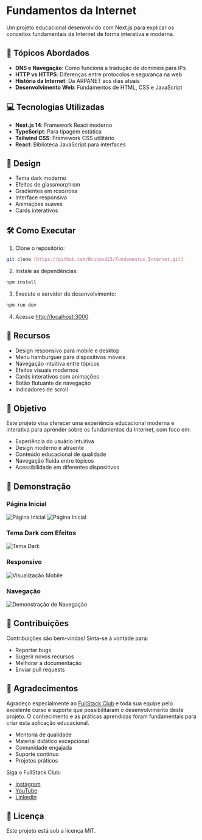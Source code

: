 # Fundamentos da Internet

Um projeto educacional desenvolvido com Next.js para explicar os conceitos fundamentais da Internet de forma interativa e moderna.

## 🚀 Tópicos Abordados

- **DNS e Navegação**: Como funciona a tradução de domínios para IPs
- **HTTP vs HTTPS**: Diferenças entre protocolos e segurança na web
- **História da Internet**: Da ARPANET aos dias atuais
- **Desenvolvimento Web**: Fundamentos de HTML, CSS e JavaScript

## 💻 Tecnologias Utilizadas

- **Next.js 14**: Framework React moderno
- **TypeScript**: Para tipagem estática
- **Tailwind CSS**: Framework CSS utilitário
- **React**: Biblioteca JavaScript para interfaces

## 🎨 Design

- Tema dark moderno
- Efeitos de glassmorphism
- Gradientes em roxo/rosa
- Interface responsiva
- Animações suaves
- Cards interativos

## 🛠️ Como Executar

1. Clone o repositório:

```bash
git clone [https://github.com/Brunoxd23/Fundamentos_Internet.git]
```

2. Instale as dependências:

```bash
npm install
```

3. Execute o servidor de desenvolvimento:

```bash
npm run dev
```

4. Acesse [http://localhost:3000](http://localhost:3000)

## 📱 Recursos

- Design responsivo para mobile e desktop
- Menu hamburguer para dispositivos móveis
- Navegação intuitiva entre tópicos
- Efeitos visuais modernos
- Cards interativos com animações
- Botão flutuante de navegação
- Indicadores de scroll

## 🎯 Objetivo

Este projeto visa oferecer uma experiência educacional moderna e interativa para aprender sobre os fundamentos da Internet, com foco em:

- Experiência do usuário intuitiva
- Design moderno e atraente
- Conteúdo educacional de qualidade
- Navegação fluida entre tópicos
- Acessibilidade em diferentes dispositivos

## 📸 Demonstração

### Página Inicial

![Página Inicial](/public/images/home-screen.png)
![Página Inicial](/public/images/home-screen-footer.png)

### Tema Dark com Efeitos

![Tema Dark](/public/images/dark-theme.png)

### Responsivo

![Visualização Mobile](/public/images/mobile-view.png)

### Navegação

![Demonstração de Navegação](/public/images/navigation-demo.gif)

## 🤝 Contribuições

Contribuições são bem-vindas! Sinta-se à vontade para:

- Reportar bugs
- Sugerir novos recursos
- Melhorar a documentação
- Enviar pull requests

## 🙏 Agradecimentos

Agradeço especialmente ao [FullStack Club](https://fullstackclub.com.br/) e toda sua equipe pelo excelente curso e suporte que possibilitaram o desenvolvimento deste projeto. O conhecimento e as práticas aprendidas foram fundamentais para criar esta aplicação educacional.

- Mentoria de qualidade
- Material didático excepcional
- Comunidade engajada
- Suporte contínuo
- Projetos práticos

Siga o FullStack Club:

- [Instagram](https://www.instagram.com/fullstackclubeducacao/)
- [YouTube](https://www.youtube.com/@dicasparadevs)
- [LinkedIn](https://www.linkedin.com/school/full-stack-club/posts/?feedView=all)

## 📄 Licença

Este projeto está sob a licença MIT.
